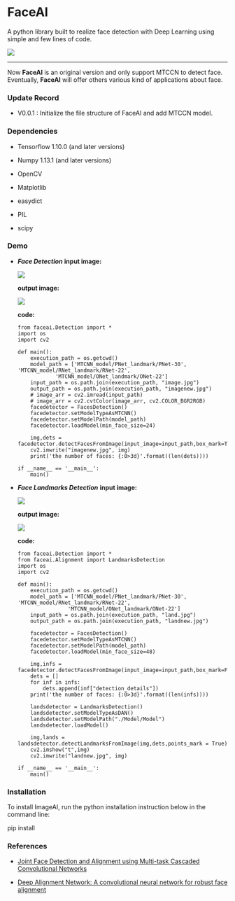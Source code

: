 # FaceAI

A python library built to realize face detection with Deep Learning using simple and few lines of code.

<img src="http://ww1.sinaimg.cn/thumbnail/0061KkpRly1fxtaimmmxtj308k08qq2w.jpg"/>

---

Now **FaceAI** is an original version and only support MTCCN to detect face.
Eventually, **FaceAI** will offer others various kind of applications about face.

### Update Record
- V0.0.1 : Initialize the file structure of FaceAI and add MTCCN model.

### Dependencies

- Tensorflow 1.10.0 (and later versions)

- Numpy 1.13.1 (and later versions)

- OpenCV

- Matplotlib

- easydict

- PIL

- scipy

### Demo

- ***Face Detection*** 
  **input image:**

  <img src="http://ww1.sinaimg.cn/large/0061KkpRly1fxunv27ajbj31kw0vyalc.jpg"/>
 
   **output image:**

  <img src="http://ww1.sinaimg.cn/large/0061KkpRly1fxunxmtoohj31kw0vytzw.jpg"/>

  **code:**
  ```
  from faceai.Detection import *
  import os
  import cv2

  def main():
      execution_path = os.getcwd()
      model_path = ['MTCNN_model/PNet_landmark/PNet-30', 'MTCNN_model/RNet_landmark/RNet-22',
              'MTCNN_model/ONet_landmark/ONet-22']
      input_path = os.path.join(execution_path, "image.jpg")
      output_path = os.path.join(execution_path, "imagenew.jpg")
      # image_arr = cv2.imread(input_path)
      # image_arr = cv2.cvtColor(image_arr, cv2.COLOR_BGR2RGB)
      facedetector = FacesDetection()
      facedetector.setModelTypeAsMTCNN()
      facedetector.setModelPath(model_path)
      facedetector.loadModel(min_face_size=24)

      img,dets = facedetector.detectFacesFromImage(input_image=input_path,box_mark=True)
      cv2.imwrite("imagenew.jpg", img)
      print('the number of faces: {:0>3d}'.format((len(dets))))

  if __name__ == '__main__':
      main()
  ```

- ***Face Landmarks Detection*** 
  **input image:**

  <img src="http://ww1.sinaimg.cn/large/0061KkpRly1fxuo6uxak3j30sg0hs75r.jpg"/>
 
  **output image:**

  <img src="http://ww1.sinaimg.cn/large/0061KkpRly1fxuo712hx4j30sg0hstbw.jpg"/>

  **code:**
  ```
  from faceai.Detection import *
  from faceai.Alignment import LandmarksDetection
  import os
  import cv2

  def main():
      execution_path = os.getcwd()
      model_path = ['MTCNN_model/PNet_landmark/PNet-30', 'MTCNN_model/RNet_landmark/RNet-22',
                  'MTCNN_model/ONet_landmark/ONet-22']
      input_path = os.path.join(execution_path, "land.jpg")
      output_path = os.path.join(execution_path, "landnew.jpg")

      facedetector = FacesDetection()
      facedetector.setModelTypeAsMTCNN()
      facedetector.setModelPath(model_path)
      facedetector.loadModel(min_face_size=48)

      img,infs = facedetector.detectFacesFromImage(input_image=input_path,box_mark=False)
      dets = []
      for inf in infs:
          dets.append(inf["detection_details"])
      print('the number of faces: {:0>3d}'.format((len(infs))))

      landsdetector = LandmarksDetection()
      landsdetector.setModelTypeAsDAN()
      landsdetector.setModelPath("./Model/Model")
      landsdetector.loadModel()

      img,lands = landsdetector.detectLandmarksFromImage(img,dets,points_mark = True)
      cv2.imshow("t",img)
      cv2.imwrite("landnew.jpg", img)

  if __name__ == '__main__':
      main()
  ```

### Installation

To install ImageAI, run the python installation instruction below in the command line: 

pip install 

### References

- [Joint Face Detection and Alignment using Multi-task Cascaded Convolutional Networks](https://arxiv.org/abs/1604.02878v1)

- [Deep Alignment Network: A convolutional neural network for robust face
alignment](http://openaccess.thecvf.com/content_cvpr_2017_workshops/w33/papers/Kowalski_Deep_Alignment_Network_CVPR_2017_paper.pdf)